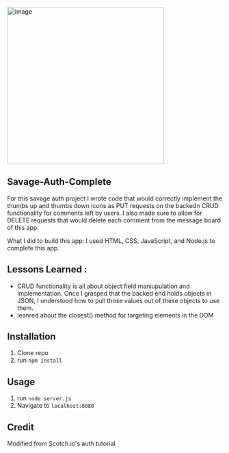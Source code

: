 <img width="367" alt="image" src="https://github.com/fjh321/savage-auth-FJH/assets/64885403/8d4372da-30de-482a-93d1-fa360d8b7749">

## Savage-Auth-Complete

For this savage auth project I wrote code that would correctly implement the thumbs up and thumbs down icons as PUT requests on the backedn CRUD functionality for comments left by users. I also made sure to allow for DELETE requests that would delete each comment from the message board of this app.

What I did to build this app:
I used HTML, CSS, JavaScript, and Node.js to complete this app.

## Lessons Learned :
* CRUD functionality is all about object field maniupulation and implementation. Once I grasped that the backed end holds objects in JSON, I understood how to pull those values out of these objects to use them.
* leanred about the closest() method for targeting elements in the DOM

## Installation

1. Clone repo
2. run `npm install`

## Usage

1. run `node server.js`
2. Navigate to `localhost:8080`

## Credit

Modified from Scotch.io's auth tutorial
